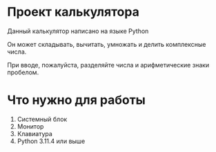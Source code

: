 # Проект калькулятора

Данный калькулятор написано на языке Python

Он может складывать, вычитать, умножать и делить комплексные числа. 

При вводе, пожалуйста, разделяйте числа и арифметические знаки пробелом.

# Что нужно для работы

1. Системный блок
2. Монитор
3. Клавиатура
4. Python 3.11.4 или выше